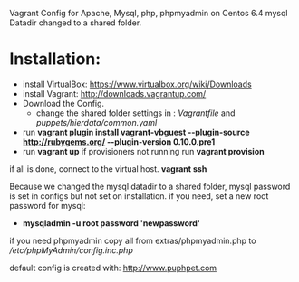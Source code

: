 Vagrant Config for Apache, Mysql, php, phpmyadmin on Centos 6.4
mysql Datadir changed to a shared folder.

Installation:
==============
- install VirtualBox: https://www.virtualbox.org/wiki/Downloads
- install Vagrant: http://downloads.vagrantup.com/
- Download the Config.
    - change the shared folder settings in : *Vagrantfile* and *puppets/hierdata/common.yaml*
- run **vagrant plugin install vagrant-vbguest --plugin-source http://rubygems.org/ --plugin-version 0.10.0.pre1**
- run **vagrant up**
if provisioners not running run **vagrant provision**

if all is done, connect to the virtual host.
**vagrant ssh**

Because we changed the mysql datadir to a shared folder, mysql password is set in configs but not set on installation.
if you need, set a new root password for mysql:

- **mysqladmin -u root password 'newpassword'**


if you need phpmyadmin copy all from extras/phpmyadmin.php to  */etc/phpMyAdmin/config.inc.php*




default config is created with: http://www.puphpet.com





